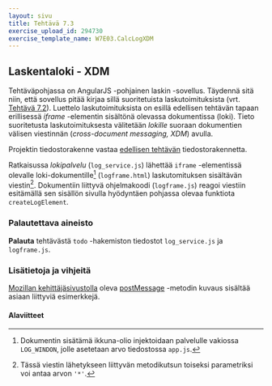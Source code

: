 ```yaml
---
layout: sivu
title: Tehtävä 7.3
exercise_upload_id: 294730
exercise_template_name: W7E03.CalcLogXDM
---
```


## Laskentaloki - XDM 

Tehtäväpohjassa on AngularJS -pohjainen laskin -sovellus. Täydennä sitä niin, että sovellus pitää kirjaa sillä suoritetuista laskutoimituksista (vrt. [Tehtävä 7.2](../tehtava72)). Luettelo laskutoimituksista on esillä  edellisen tehtävän tapaan erillisessä *iframe* -elementin sisältönä olevassa dokumentissa (loki). Tieto suoritetusta laskutoimituksesta välitetään *lokille* suoraan dokumentien välisen viestinnän (*cross-document messaging, XDM*) avulla.

Projektin tiedostorakenne vastaa [edellisen tehtävän](../tehtava72) tiedostorakennetta. 

Ratkaisussa *lokipalvelu* (`log_service.js`) lähettää `iframe` -elementissä olevalle loki-dokumentille[^1] (`logframe.html`) laskutomituksen sisältävän viestin[^2].  Dokumentiin liittyvä ohjelmakoodi (`logframe.js`) reagoi viestiin esitämällä sen sisällön sivulla hyödyntäen pohjassa olevaa funktiota `createLogElement`.

[^1]: Dokumentin sisätämä ikkuna-olio injektoidaan palvelulle vakiossa `LOG_WINDON`, jolle asetetaan arvo tiedostossa `app.js`.
[^2]: Tässä viestin lähetykseen liittyvän metodikutsun toiseksi parametriksi voi antaa arvon `'*'`.

### Palautettava aineisto

**Palauta** tehtävästä `todo` -hakemiston tiedostot `log_service.js` ja `logframe.js`. 

### Lisätietoja ja vihjeitä

[Mozillan kehittäjäsivustolla][mdn] oleva [postMessage][postMessage] -metodin kuvaus sisältää asiaan liittyviä esimerkkejä. 

[mdn]: https://developer.mozilla.org/
[postMessage]: https://developer.mozilla.org/en-US/docs/Web/API/Window/postMessage

#### Alaviitteet
